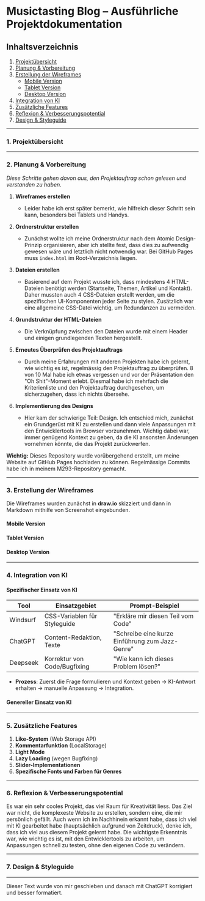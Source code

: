 # Musictasting Blog – Ausführliche Projektdokumentation

## Inhaltsverzeichnis

1. [Projektübersicht](#projektübersicht)
2. [Planung & Vorbereitung](#planung--vorbereitung)
3. [Erstellung der Wireframes](#erstellung-der-wireframes)
   - [Mobile Version](#mobile-version)
   - [Tablet Version](#tablet-version)
   - [Desktop Version](#desktop-version)
4. [Integration von KI](#integration-von-ki)
5. [Zusätzliche Features](#zusätzliche-features)
6. [Reflexion & Verbesserungspotential](#reflexion--verbesserungspotential)
7. [Design & Styleguide](#design--styleguide)

---

### 1. Projektübersicht

---

### 2. Planung & Vorbereitung

_Diese Schritte gehen davon aus, den Projektauftrag schon gelesen und verstanden zu haben._

1. **Wireframes erstellen**

   - Leider habe ich erst später bemerkt, wie hilfreich dieser Schritt sein kann, besonders bei Tablets und Handys.

2. **Ordnerstruktur erstellen**

   - Zunächst wollte ich meine Ordnerstruktur nach dem Atomic Design-Prinzip organisieren, aber ich stellte fest, dass dies zu aufwendig gewesen wäre und letztlich nicht notwendig war. Bei GitHub Pages muss `index.html` im Root-Verzeichnis liegen.

3. **Dateien erstellen**

   - Basierend auf dem Projekt wusste ich, dass mindestens 4 HTML-Dateien benötigt werden (Startseite, Themen, Artikel und Kontakt). Daher mussten auch 4 CSS-Dateien erstellt werden, um die spezifischen UI-Komponenten jeder Seite zu stylen. Zusätzlich war eine allgemeine CSS-Datei wichtig, um Redundanzen zu vermeiden.

4. **Grundstruktur der HTML-Dateien**

   - Die Verknüpfung zwischen den Dateien wurde mit einem Header und einigen grundlegenden Texten hergestellt.

5. **Erneutes Überprüfen des Projektauftrags**

   - Durch meine Erfahrungen mit anderen Projekten habe ich gelernt, wie wichtig es ist, regelmässig den Projektauftrag zu überprüfen. 8 von 10 Mal habe ich etwas vergessen und vor der Präsentation den "Oh Shit"-Moment erlebt. Diesmal habe ich mehrfach die Kriterienliste und den Projektauftrag durchgesehen, um sicherzugehen, dass ich nichts übersehe.

6. **Implementierung des Designs**

   - Hier kam der schwierige Teil: Design. Ich entschied mich, zunächst ein Grundgerüst mit KI zu erstellen und dann viele Anpassungen mit den Entwicklertools im Browser vorzunehmen. Wichtig dabei war, immer genügend Kontext zu geben, da die KI ansonsten Änderungen vornehmen könnte, die das Projekt zurückwerfen.

**Wichtig:** Dieses Repository wurde vorübergehend erstellt, um meine Website auf GitHub Pages hochladen zu können. Regelmässige Commits habe ich in meinem M293-Repository gemacht.

---

### 3. Erstellung der Wireframes

Die Wireframes wurden zunächst in **draw.io** skizziert und dann in Markdown mithilfe von Screenshot eingebunden.

#### Mobile Version

#### Tablet Version

#### Desktop Version

---

### 4. Integration von KI

#### Spezifischer Einsatz von KI

| Tool     | Einsatzgebiet                | Prompt-Beispiel                                 |
| -------- | ---------------------------- | ----------------------------------------------- |
| Windsurf | CSS-Variablen für Styleguide | "Erkläre mir diesen Teil vom Code"              |
| ChatGPT  | Content-Redaktion, Texte     | "Schreibe eine kurze Einführung zum Jazz-Genre" |
| Deepseek | Korrektur von Code/Bugfixing | "Wie kann ich dieses Problem lösen?"            |

- **Prozess**: Zuerst die Frage formulieren und Kontext geben → KI-Antwort erhalten → manuelle Anpassung → Integration.

#### Genereller Einsatz von KI

---

### 5. Zusätzliche Features

1. **Like-System** (Web Storage API)
2. **Kommentarfunktion** (LocalStorage)
3. **Light Mode**
4. **Lazy Loading** (wegen Bugfixing)
5. **Slider-Implementationen**
6. **Spezifische Fonts und Farben für Genres**

---

### 6. Reflexion & Verbesserungspotential

Es war ein sehr cooles Projekt, das viel Raum für Kreativität liess. Das Ziel war nicht, die komplexeste Website zu erstellen, sondern eine, die mir persönlich gefällt. Auch wenn ich im Nachhinein erkannt habe, dass ich viel mit KI gearbeitet habe (hauptsächlich aufgrund von Zeitdruck), denke ich, dass ich viel aus diesem Projekt gelernt habe. Die wichtigste Erkenntnis war, wie wichtig es ist, mit den Entwicklertools zu arbeiten, um Anpassungen schnell zu testen, ohne den eigenen Code zu verändern.

---

### 7. Design & Styleguide

<bild>

---

Dieser Text wurde von mir geschieben und danach mit ChatGPT korrigiert und besser formatiert.
